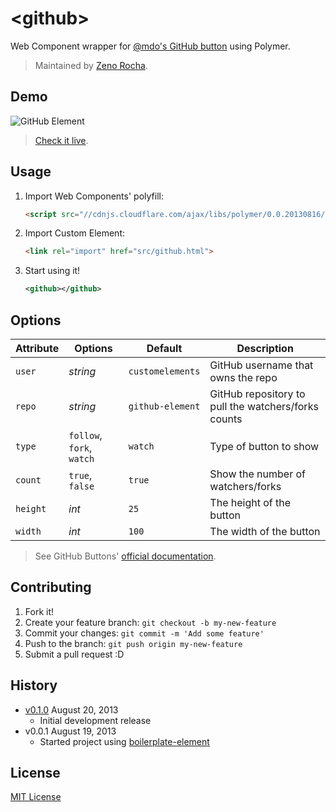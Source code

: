 # &lt;github&gt;

Web Component wrapper for [@mdo's GitHub button](https://github.com/mdo/github-buttons) using Polymer.

> Maintained by [Zeno Rocha](https://github.com/zenorocha).

## Demo

![GitHub Element](http://zno.io/QtpO/github-element.png)

> [Check it live](http://zenorocha.github.io/github-element).

## Usage

1. Import Web Components' polyfill:

	```html
	<script src="//cdnjs.cloudflare.com/ajax/libs/polymer/0.0.20130816/polymer.min.js"></script>
	```

2. Import Custom Element:

	```html
	<link rel="import" href="src/github.html">
	```

3. Start using it!

	```xml
	<github></github>
	```

## Options

Attribute  | Options                   | Default             | Description
---        | ---                       | ---                 | ---
`user`     | *string*                  | `customelements`    | GitHub username that owns the repo
`repo`     | *string*                  | `github-element`    | GitHub repository to pull the watchers/forks counts
`type`     | `follow`, `fork`, `watch` | `watch`             | Type of button to show
`count`    | `true`, `false`           | `true`              | Show the number of watchers/forks
`height`   | *int*                     | `25`                | The height of the button
`width`    | *int*                     | `100`               | The width of the button

> See GitHub Buttons' [official documentation](https://github.com/mdo/github-buttons).

## Contributing

1. Fork it!
2. Create your feature branch: `git checkout -b my-new-feature`
3. Commit your changes: `git commit -m 'Add some feature'`
4. Push to the branch: `git push origin my-new-feature`
5. Submit a pull request :D

## History

* [v0.1.0](https://github.com/zenorocha/github-element/releases/tag/0.1.0) August 20, 2013
	* Initial development release
* v0.0.1 August 19, 2013
	* Started project using [boilerplate-element](https://github.com/customelements/boilerplate-element)

## License

[MIT License](http://opensource.org/licenses/MIT)